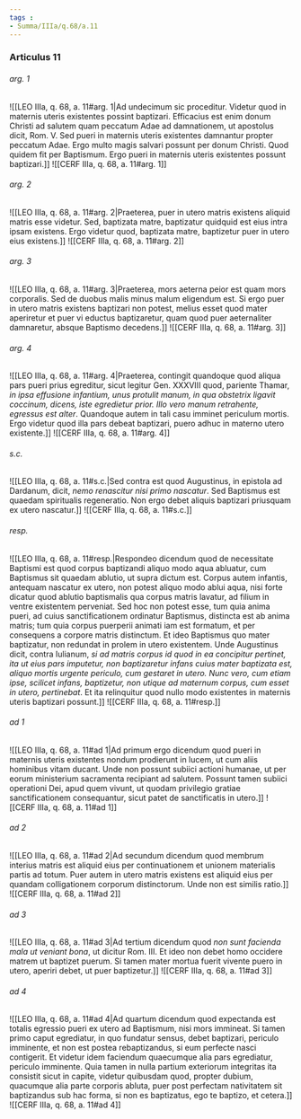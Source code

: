 ```yaml
---
tags : 
- Summa/IIIa/q.68/a.11
---
```


### Articulus 11

###### arg. 1
![[LEO IIIa, q. 68, a. 11#arg. 1|Ad undecimum sic proceditur. Videtur quod in maternis uteris existentes possint baptizari. Efficacius est enim donum Christi ad salutem quam peccatum Adae ad damnationem, ut apostolus dicit, Rom. V. Sed pueri in maternis uteris existentes damnantur propter peccatum Adae. Ergo multo magis salvari possunt per donum Christi. Quod quidem fit per Baptismum. Ergo pueri in maternis uteris existentes possunt baptizari.]]
![[CERF IIIa, q. 68, a. 11#arg. 1]]

###### arg. 2
![[LEO IIIa, q. 68, a. 11#arg. 2|Praeterea, puer in utero matris existens aliquid matris esse videtur. Sed, baptizata matre, baptizatur quidquid est eius intra ipsam existens. Ergo videtur quod, baptizata matre, baptizetur puer in utero eius existens.]]
![[CERF IIIa, q. 68, a. 11#arg. 2]]

###### arg. 3
![[LEO IIIa, q. 68, a. 11#arg. 3|Praeterea, mors aeterna peior est quam mors corporalis. Sed de duobus malis minus malum eligendum est. Si ergo puer in utero matris existens baptizari non potest, melius esset quod mater aperiretur et puer vi eductus baptizaretur, quam quod puer aeternaliter damnaretur, absque Baptismo decedens.]]
![[CERF IIIa, q. 68, a. 11#arg. 3]]

###### arg. 4
![[LEO IIIa, q. 68, a. 11#arg. 4|Praeterea, contingit quandoque quod aliqua pars pueri prius egreditur, sicut legitur Gen. XXXVIII quod, pariente Thamar, *in ipsa effusione infantium, unus protulit manum, in qua obstetrix ligavit coccinum, dicens, iste egredietur prior. Illo vero manum retrahente, egressus est alter*. Quandoque autem in tali casu imminet periculum mortis. Ergo videtur quod illa pars debeat baptizari, puero adhuc in materno utero existente.]]
![[CERF IIIa, q. 68, a. 11#arg. 4]]

###### s.c.
![[LEO IIIa, q. 68, a. 11#s.c.|Sed contra est quod Augustinus, in epistola ad Dardanum, dicit, *nemo renascitur nisi primo nascatur*. Sed Baptismus est quaedam spiritualis regeneratio. Non ergo debet aliquis baptizari priusquam ex utero nascatur.]]
![[CERF IIIa, q. 68, a. 11#s.c.]]

###### resp.
![[LEO IIIa, q. 68, a. 11#resp.|Respondeo dicendum quod de necessitate Baptismi est quod corpus baptizandi aliquo modo aqua abluatur, cum Baptismus sit quaedam ablutio, ut supra dictum est. Corpus autem infantis, antequam nascatur ex utero, non potest aliquo modo ablui aqua, nisi forte dicatur quod ablutio baptismalis qua corpus matris lavatur, ad filium in ventre existentem perveniat. Sed hoc non potest esse, tum quia anima pueri, ad cuius sanctificationem ordinatur Baptismus, distincta est ab anima matris; tum quia corpus puerperii animati iam est formatum, et per consequens a corpore matris distinctum. Et ideo Baptismus quo mater baptizatur, non redundat in prolem in utero existentem. Unde Augustinus dicit, contra Iulianum, *si ad matris corpus id quod in ea concipitur pertinet, ita ut eius pars imputetur, non baptizaretur infans cuius mater baptizata est, aliquo mortis urgente periculo, cum gestaret in utero. Nunc vero, cum etiam ipse, scilicet infans, baptizetur, non utique ad maternum corpus, cum esset in utero, pertinebat*. Et ita relinquitur quod nullo modo existentes in maternis uteris baptizari possunt.]]
![[CERF IIIa, q. 68, a. 11#resp.]]

###### ad 1
![[LEO IIIa, q. 68, a. 11#ad 1|Ad primum ergo dicendum quod pueri in maternis uteris existentes nondum prodierunt in lucem, ut cum aliis hominibus vitam ducant. Unde non possunt subiici actioni humanae, ut per eorum ministerium sacramenta recipiant ad salutem. Possunt tamen subiici operationi Dei, apud quem vivunt, ut quodam privilegio gratiae sanctificationem consequantur, sicut patet de sanctificatis in utero.]]
![[CERF IIIa, q. 68, a. 11#ad 1]]

###### ad 2
![[LEO IIIa, q. 68, a. 11#ad 2|Ad secundum dicendum quod membrum interius matris est aliquid eius per continuationem et unionem materialis partis ad totum. Puer autem in utero matris existens est aliquid eius per quandam colligationem corporum distinctorum. Unde non est similis ratio.]]
![[CERF IIIa, q. 68, a. 11#ad 2]]

###### ad 3
![[LEO IIIa, q. 68, a. 11#ad 3|Ad tertium dicendum quod *non sunt facienda mala ut veniant bona*, ut dicitur Rom. III. Et ideo non debet homo occidere matrem ut baptizet puerum. Si tamen mater mortua fuerit vivente puero in utero, aperiri debet, ut puer baptizetur.]]
![[CERF IIIa, q. 68, a. 11#ad 3]]

###### ad 4
![[LEO IIIa, q. 68, a. 11#ad 4|Ad quartum dicendum quod expectanda est totalis egressio pueri ex utero ad Baptismum, nisi mors immineat. Si tamen primo caput egrediatur, in quo fundatur sensus, debet baptizari, periculo imminente, et non est postea rebaptizandus, si eum perfecte nasci contigerit. Et videtur idem faciendum quaecumque alia pars egrediatur, periculo imminente. Quia tamen in nulla partium exteriorum integritas ita consistit sicut in capite, videtur quibusdam quod, propter dubium, quacumque alia parte corporis abluta, puer post perfectam nativitatem sit baptizandus sub hac forma, si non es baptizatus, ego te baptizo, et cetera.]]
![[CERF IIIa, q. 68, a. 11#ad 4]]

